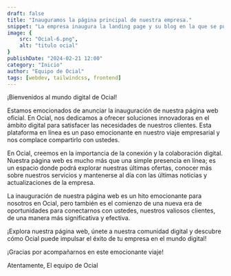 ```yaml
---
draft: false
title: "Inauguramos la página principal de nuestra empresa."
snippet: "La empresa inaugura la landing page y su blog en la que se publicarán todo tipo de funcionalidades que se implementen en la app."
image: {
    src: "Ocial-6.png",
    alt: "titulo ocial"
}
publishDate: "2024-02-21 12:00"
category: "Inicio"
author: "Equipo de Ocial"
tags: [webdev, tailwindcss, frontend]
---
```

¡Bienvenidos al mundo digital de Ocial!

Estamos emocionados de anunciar la inauguración de nuestra página web oficial. En Ocial, nos dedicamos a ofrecer soluciones innovadoras en el ámbito digital para satisfacer las necesidades de nuestros clientes. Esta plataforma en línea es un paso emocionante en nuestro viaje empresarial y nos complace compartirlo con ustedes.

En Ocial, creemos en la importancia de la conexión y la colaboración digital. Nuestra página web es mucho más que una simple presencia en línea; es un espacio donde podrá explorar nuestras últimas ofertas, conocer más sobre nuestros servicios y mantenerse al día con las últimas noticias y actualizaciones de la empresa.

La inauguración de nuestra página web es un hito emocionante para nosotros en Ocial, pero también es el comienzo de una nueva era de oportunidades para conectarnos con ustedes, nuestros valiosos clientes, de una manera más significativa y efectiva.

¡Explora nuestra página web, únete a nuestra comunidad digital y descubre cómo Ocial puede impulsar el éxito de tu empresa en el mundo digital!

¡Gracias por acompañarnos en este emocionante viaje!

Atentamente,
El equipo de Ocial
